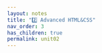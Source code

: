 ```yaml
---
layout: notes
title: "2️⃣ Advanced HTML&CSS"
nav_order: 3
has_children: true
permalink: unit02
---
```

